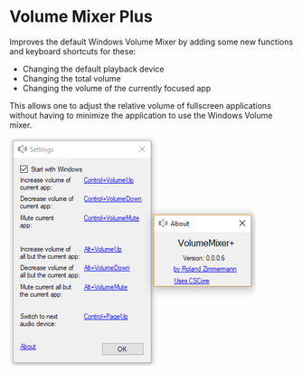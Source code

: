 # Volume Mixer Plus
Improves the default Windows Volume Mixer by adding some new functions and keyboard shortcuts for these:

- Changing the default playback device
- Changing the total volume
- Changing the volume of the currently focused app 

This allows one to adjust the relative volume of fullscreen applications without having to minimize the application to use the Windows Volume mixer.

![Screenshot of the settings](settings.png)
